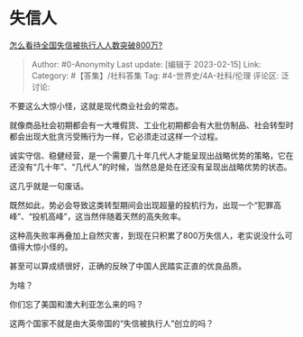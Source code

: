 # 失信人
[怎么看待全国失信被执行人人数突破800万?](https://www.zhihu.com/question/583129540/answer/2894776472)

> Author: #0-Anonymity
> Last update: [编辑于 2023-02-15]
> Link:
> Category: #【答集】/社科答集
> Tag: #4-世界史/4A-社科/伦理
> 评论区:
> 泛讨论:

不要这么大惊小怪，这就是现代商业社会的常态。

就像商品社会初期都会有一大堆假货、工业化初期都会有大批仿制品、社会转型时都会出现大批贪污受贿行为一样，它必须走过这样一个过程。

诚实守信、稳健经营，是一个需要几十年几代人才能呈现出战略优势的策略，它在还没有“几十年”、“几代人”的时候，当然总是处在还没有呈现出战略优势的状态。

这几乎就是一句废话。

既然如此，势必会导致这类转型期间会出现超量的投机行为，出现一个“犯罪高峰”、“投机高峰”，这当然伴随着天然的高失败率。

这种高失败率再叠加上自然灾害，到现在只积累了800万失信人，老实说没什么可值得大惊小怪的。

甚至可以算成绩很好，正确的反映了中国人民踏实正直的优良品质。

为啥？

你们忘了美国和澳大利亚怎么来的吗？

这两个国家不就是由大英帝国的“失信被执行人”创立的吗？
